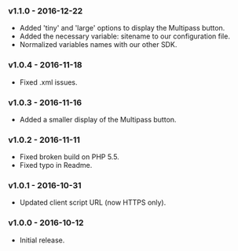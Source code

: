 ### v1.1.0 - 2016-12-22

* Added 'tiny' and 'large' options to display the Multipass button.
* Added the necessary variable: sitename to our configuration file.
* Normalized variables names with our other SDK.

### v1.0.4 - 2016-11-18

* Fixed .xml issues.


### v1.0.3 - 2016-11-16

* Added a smaller display of the Multipass button.

### v1.0.2 - 2016-11-11

* Fixed broken build on PHP 5.5.
* Fixed typo in Readme.

### v1.0.1 - 2016-10-31

* Updated client script URL (now HTTPS only).

### v1.0.0 - 2016-10-12

* Initial release.
